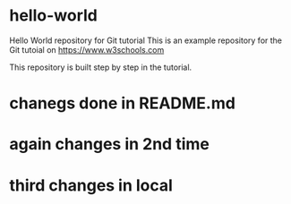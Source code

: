 # hello-world
Hello World repository for Git tutorial
This is an example repository for the Git tutoial on https://www.w3schools.com

This repository is built step by step in the tutorial.

# chanegs done in README.md

# again changes in 2nd time

# third  changes in  local
